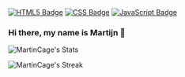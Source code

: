 <a href="https://www.youtube.com/@MartinCageOfficial" target="blank"><img align="center" src="https://badges.aleen42.com/src/html5.svg" alt="HTML5 Badge" /></a>
<a href="https://www.youtube.com/@MartinCageOfficial" target="blank"><img align="center" src="https://badges.aleen42.com/src/css3.svg" alt="CSS Badge" /></a>
<a href="https://www.youtube.com/@MartinCageOfficial" target="blank"><img align="center" src="https://badges.aleen42.com/src/javascript.svg" alt="JavaScript Badge" /></a>

### Hi there, my name is Martijn 👋

![MartinCage's Stats](https://github-readme-stats.vercel.app/api?username=MartinCage&theme=react&show_icons=true&hide_border=true&count_private=false)

![MartinCage's Streak](https://github-readme-streak-stats.herokuapp.com/?user=MartinCage&theme=react&hide_border=true)
